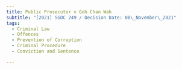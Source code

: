 ```yaml
---
title: Public Prosecutor v Goh Chan Wah
subtitle: "[2021] SGDC 249 / Decision Date: 08\_November\_2021"
tags:
  - Criminal Law
  - Offences
  - Prevention of Corruption
  - Criminal Procedure
  - Conviction and Sentence

---
```

